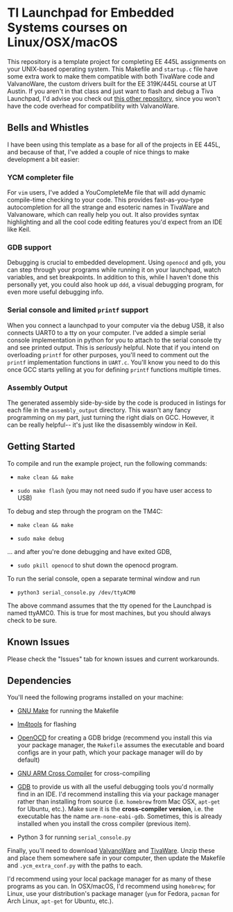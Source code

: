 # TI Launchpad for Embedded Systems courses on Linux/OSX/macOS

This repository is a template project for completing EE 445L assignments on
your UNIX-based operating system. This Makefile and `startup.c` file have some
extra work to make them compatible with both TivaWare code and ValvanoWare, the
custom drivers built for the EE 319K/445L course at UT Austin. If you aren't
in that class and just want to flash and debug a Tiva Launchpad, I'd advise you
check out [this other repository][tiva-project], since you won't have the code
overhead for compatibility with ValvanoWare.

## Bells and Whistles

I have been using this template as a base for all of the projects in EE 445L,
and because of that, I've added a couple of nice things to make development a
bit easier:

### YCM completer file

For `vim` users, I've added a YouCompleteMe file that will add dynamic
compile-time checking to your code. This provides fast-as-you-type
autocompletion for all the strange and esoteric names in TivaWare and
Valvanoware, which can really help you out. It also provides syntax
highlighting and all the cool code editing features you'd expect from an IDE
like Keil.

### GDB support

Debugging is crucial to embedded development. Using `openocd` and `gdb`, you
can step through your programs while running it on your launchpad, watch
variables, and set breakpoints. In addition to this, while I haven't done this
personally yet, you could also hook up `ddd`, a visual debugging program, for
even more useful debugging info.

### Serial console and limited `printf` support

When you connect a launchpad to your computer via the debug USB, it also
connects UART0 to a tty on your computer. I've added a simple serial console
implementation in python for you to attach to the serial console tty and see
printed output. This is *seriously* helpful. Note that if you intend on
overloading `printf` for other purposes, you'll need to comment out the
`printf` implementation functions in `UART.c`. You'll know you need to do this
once GCC starts yelling at you for defining `printf` functions multiple times.

### Assembly Output

The generated assembly side-by-side by the code is produced in listings for
each file in the `assembly_output` directory. This wasn't any fancy programming
on my part, just turning the right dials on GCC. However, it can be really
helpful-- it's just like the disassembly window in Keil.

## Getting Started

To compile and run the example project, run the following commands:

- `make clean && make`

- `sudo make flash` (you may not need sudo if you have user access to USB)

To debug and step through the program on the TM4C:

- `make clean && make`

- `sudo make debug`

... and after you're done debugging and have exited GDB,

- `sudo pkill openocd` to shut down the openocd program.

To run the serial console, open a separate terminal window and run

- `python3 serial_console.py /dev/ttyACM0`

The above command assumes that the tty opened for the Launchpad is named
ttyAMC0. This is true for most machines, but you should always check to be
sure.

## Known Issues

Please check the "Issues" tab for known issues and current workarounds.

## Dependencies

You'll need the following programs installed on your machine:

- [GNU Make][make] for running the Makefile

- [lm4tools][lm4tools-link] for flashing

- [OpenOCD][openocd-link] for creating a GDB bridge (recommend you install this via
  your package manager, the `Makefile` assumes the executable and board configs are
  in your path, which your package manager will do by default)

- [GNU ARM Cross Compiler][gnu-arm] for cross-compiling

- [GDB][GDB] to provide us with all the useful debugging tools you'd normally find
  in an IDE. I'd recommend installing this via your package manager rather than
  installing from source (i.e. `homebrew` from Mac OSX, `apt-get` for Ubuntu,
  etc.). Make sure it is the **cross-compiler version**, i.e. the executable
  has the name `arm-none-eabi-gdb`. Sometimes, this is already installed when
  you install the cross compiler (previous item).

- Python 3 for running `serial_console.py`

Finally, you'll need to download [ValvanoWare][valvoware] and
[TivaWare][tivaware]. Unzip these and place them somewhere safe in your
computer, then update the Makefile and `.ycm_extra_conf.py` with the paths to
each.

I'd recommend using your local package manager for as many of these programs
as you can. In OSX/macOS, I'd recommend using `homebrew`; for Linux, use your
distribution's package manager (`yum` for Fedora, `pacman` for Arch Linux,
`apt-get` for Ubuntu, etc.).

[tiva-project]: https://github.com/ReeceStevens/tiva-project
[make]: https://www.gnu.org/software/make/
[lm4tools-link]: https://github.com/utzig/lm4tools
[openocd-link]: http://openocd.org/
[GDB]: https://www.gnu.org/software/gdb
[gnu-arm]: https://launchpad.net/gcc-arm-embedded/+download
[valvoware]: http://edx-org-utaustinx.s3.amazonaws.com/UT601x/ValvanoWareTM4C123.zip
[tivaware]: http://www.ti.com/tool/sw-tm4c
